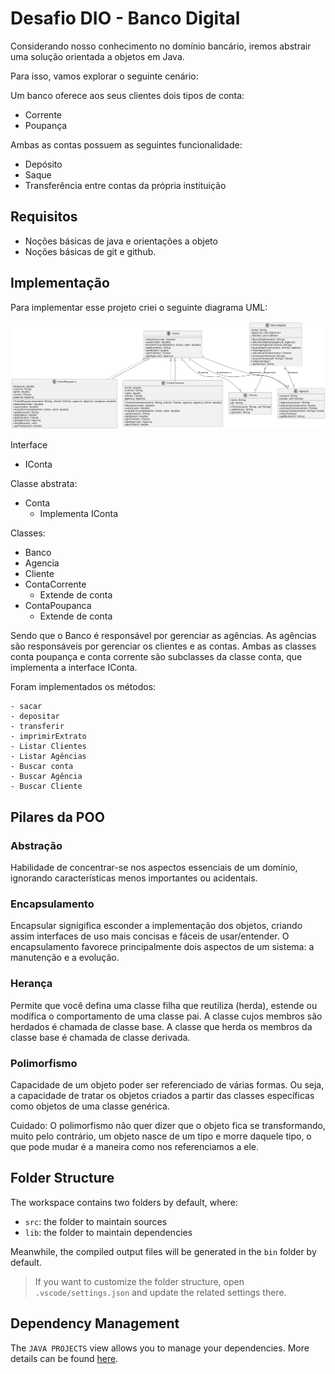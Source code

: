# Desafio DIO - Banco Digital

Considerando nosso conhecimento no domínio bancário, iremos abstrair uma solução orientada a objetos em Java.

Para isso, vamos explorar o seguinte cenário:

Um banco oferece aos seus clientes dois tipos de conta:

- Corrente
- Poupança

Ambas as contas possuem as seguintes funcionalidade:

- Depósito
- Saque
- Transferência entre contas da própria instituição

## Requisitos

- Noções básicas de java e orientações a objeto
- Noções básicas de git e github.

## Implementação

Para implementar esse projeto criei o seguinte diagrama UML:

<img src=".github/img/uml-bancodigital.png" alt="Diagrama UML do projeto">

Interface

- IConta

Classe abstrata:

- Conta
  - Implementa IConta

Classes:

- Banco
- Agencia
- Cliente
- ContaCorrente
  - Extende de conta
- ContaPoupanca
  - Extende de conta

Sendo que o Banco é responsável por gerenciar as agências.
As agências são responsáveis por gerenciar os clientes e as contas.
Ambas as classes conta poupança e conta corrente são subclasses da classe conta, que implementa a interface IConta.

Foram implementados os métodos:

    - sacar
    - depositar
    - transferir
    - imprimirExtrato
    - Listar Clientes
    - Listar Agências
    - Buscar conta
    - Buscar Agência
    - Buscar Cliente

## Pilares da POO

### Abstração

Habilidade de concentrar-se nos aspectos essenciais de um domínio, ignorando características menos importantes ou acidentais.

### Encapsulamento

Encapsular signigifica esconder a implementação dos objetos, criando assim interfaces de uso mais concisas e fáceis de usar/entender. O encapsulamento favorece principalmente dois aspectos de um sistema: a manutenção e a evolução.

### Herança

Permite que você defina uma classe filha que reutiliza (herda), estende ou modifica o comportamento de uma classe pai. A classe cujos membros são herdados é chamada de classe base. A classe que herda os membros da classe base é chamada de classe derivada.

### Polimorfismo

Capacidade de um objeto poder ser referenciado de várias formas. Ou seja, a capacidade de tratar os objetos criados a partir das classes específicas como objetos de uma classe genérica.

Cuidado: O polimorfismo não quer dizer que o objeto fica se transformando, muito pelo contrário, um objeto nasce de um tipo e morre daquele tipo, o que pode mudar é a maneira como nos referenciamos a ele.



## Folder Structure

The workspace contains two folders by default, where:

- `src`: the folder to maintain sources
- `lib`: the folder to maintain dependencies

Meanwhile, the compiled output files will be generated in the `bin` folder by default.

> If you want to customize the folder structure, open `.vscode/settings.json` and update the related settings there.

## Dependency Management

The `JAVA PROJECTS` view allows you to manage your dependencies. More details can be found [here](https://github.com/microsoft/vscode-java-dependency#manage-dependencies).

